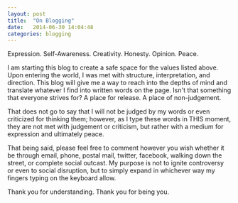 ```yaml
---
layout: post
title:  "On Blogging"
date:   2014-06-30 14:04:48
categories: blogging
---
```


Expression. Self-Awareness. Creativity. Honesty. Opinion. Peace.

I am starting this blog to create a safe space for the values listed above. Upon entering the world, I was met with structure, interpretation, and direction. This blog will give me a way to reach into the depths of mind and translate whatever I find into written words on the page. Isn't that something that everyone strives for? A place for release. A place of non-judgement.

That does not go to say that I will not be judged by my words or even criticized for thinking them; however, as I type these words in THIS moment, they are not met with judgement or criticism, but rather with a medium for expression and ultimately peace.

That being said, please feel free to comment however you wish whether it be through email, phone, postal mail, twitter, facebook, walking down the street, or complete social outcast. My purpose is not to ignite controversy or even to social disruption, but to simply expand in whichever way my fingers typing on the keyboard allow.

Thank you for understanding. Thank you for being you.
